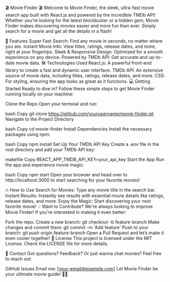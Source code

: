 🎬 Movie Finder 🎬
Welcome to Movie Finder, the sleek, ultra-fast movie search app built with React.js and powered by the incredible TMDb API! Whether you're looking for the latest blockbuster or a hidden gem, Movie Finder makes discovering movies easier and more fun than ever. Simply search for a movie and get all the details in a flash!

🚀 Features
Super Fast Search: Find any movie in seconds, no matter where you are.
Instant Movie Info: View titles, ratings, release dates, and more, right at your fingertips.
Sleek & Responsive Design: Optimized for a smooth experience on any device.
Powered by TMDb API: Get accurate and up-to-date movie data.
🛠️ Technologies Used
React.js: A powerful front-end library to create a fast and dynamic user interface.
TMDb API: An extensive source of movie data, including titles, ratings, release dates, and more.
CSS: For styling, ensuring the app looks as great as it functions.
💻 Getting Started
Ready to dive in? Follow these simple steps to get Movie Finder running locally on your machine:

Clone the Repo
Open your terminal and run:

bash
Copy
git clone https://github.com/yourusername/movie-finder.git
Navigate to the Project Directory

bash
Copy
cd movie-finder
Install Dependencies
Install the necessary packages using npm:

bash
Copy
npm install
Set Up Your TMDb API Key
Create a .env file in the root directory and add your TMDb API key:

makefile
Copy
REACT_APP_TMDB_API_KEY=your_api_key
Start the App
Run the app and experience movie magic:

bash
Copy
npm start
Open your browser and head over to http://localhost:3000 to start searching for your favorite movies!

🔥 How to Use
Search for Movies: Type any movie title in the search bar.
Instant Results: Instantly see results with essential movie details like ratings, release dates, and more.
Enjoy the Magic: Start discovering your next favorite movie!
💡 Want to Contribute?
We're always looking to improve Movie Finder! If you're interested in making it even better:

Fork the repo.
Create a new branch: git checkout -b feature-branch
Make changes and commit them: git commit -m 'Add feature'
Push to your branch: git push origin feature-branch
Open a Pull Request and let’s make it even cooler together!
📜 License
This project is licensed under the MIT License. Check the LICENSE file for more details.

💬 Contact
Got questions? Feedback? Or just wanna chat movies? Feel free to reach out:

GitHub Issues
Email me: [your-email@example.com]
Let Movie Finder be your ultimate movie guide! 🍿🎥
